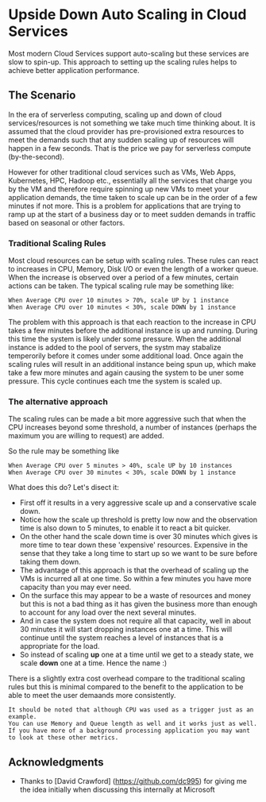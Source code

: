 # Upside Down Auto Scaling in Cloud Services

Most modern Cloud Services support auto-scaling but these services are slow to spin-up. This approach to setting up the scaling rules helps to achieve better application performance.

## The Scenario

In the era of serverless computing, scaling up and down of cloud services/resources is not something we take much time thinking about. It is assumed that the cloud provider has pre-provisioned extra resources to meet the demands such that any sudden scaling up of resources will happen in a few seconds. That is the price we pay for serverless compute (by-the-second).

However for other traditional cloud services such as VMs, Web Apps, Kubernetes, HPC, Hadoop etc., essentially all the services that charge you by the VM and therefore require spinning up new VMs to meet your application demands, the time taken to scale up can be in the order of a few minutes if not more. This is a problem for applications that are trying to ramp up at the start of a business day or to meet sudden demands in traffic based on seasonal or other factors.

### Traditional Scaling Rules 

Most cloud resources can be setup with scaling rules. These rules can react to increases in CPU, Memory, Disk I/O or even the length of a worker queue. When the increase is observed over a period of a few minutes, certain actions can be taken. The typical scaling rule may be something like: 

```
When Average CPU over 10 minutes > 70%, scale UP by 1 instance
When Average CPU over 10 minutes < 30%, scale DOWN by 1 instance 
```

The problem with this approach is that each reaction to the increase in CPU takes a few minutes before the additional instance is up and running. During this time the system is likely under some pressure. When the additional instance is added to the pool of servers, the systm may stabalize temperorily before it comes under some additional load. Once again the scaling rules will result in an additional instance being spun up, which make take a few more minutes and again causing the system to be uner some pressure. This cycle continues each tme the system is scaled up.

### The alternative approach

The scaling rules can be made a bit more aggressive such that when the CPU increases beyond some threshold, a number of instances (perhaps the maximum you are willing to request) are added. 

So the rule may be something like

```
When Average CPU over 5 minutes > 40%, scale UP by 10 instances
When Average CPU over 30 minutes < 30%, scale DOWN by 1 instance

```

What does this do? Let's disect it:
* First off it results in a very aggressive scale up and a conservative scale down. 
* Notice how the scale up threshold is pretty low now and the observation time is also down to 5 minutes, to enable it to react a bit quicker.
* On the other hand the scale down time is over 30 minutes which gives is more time to tear down these 'expensive' resources. Expensive in the sense that they take a long time to start up so we want to be sure before taking them down.
* The advantage of this approach is that the overhead of scaling up the VMs is incurred all at one time. So within a few minutes you have more capacity than you may ever need. 
* On the surface this may appear to be a waste of resources and money but this is not a bad thing as it has given the business more than enough to account for any load over the next several minutes. 
* And in case the system does not require all that capacity, well in about 30 minutes it will start dropping instances one at a time. This will continue until the system reaches a level of instances that is a appropriate for the load. 
* So instead of scaling **up** one at a time until we get to a steady state, we scale **down** one at a time. Hence the name :)  

There is a slightly extra cost overhead compare to the traditional scaling rules but this is minimal compared to the benefit to the application to be able to meet the user demaands more consistently.

```
It should be noted that although CPU was used as a trigger just as an example.
You can use Memory and Queue length as well and it works just as well. 
If you have more of a background processing application you may want to look at these other metrics. 
```

## Acknowledgments

* Thanks to [David Crawford] (https://github.com/dc995) for giving me the idea initially when discussing this internally at Microsoft
